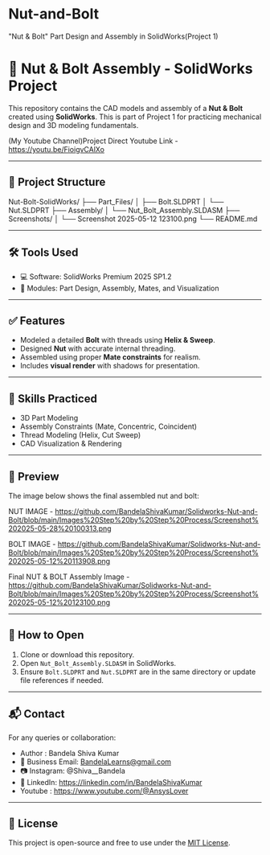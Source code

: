 # Nut-and-Bolt
"Nut &amp; Bolt" Part Design and Assembly in SolidWorks(Project 1)
# 🔩 Nut & Bolt Assembly - SolidWorks Project

This repository contains the CAD models and assembly of a **Nut & Bolt** created using **SolidWorks**. This is part of Project 1 for practicing mechanical design and 3D modeling fundamentals.

(My Youtube Channel)Project Direct Youtube Link - https://youtu.be/FioigvCAlXo

---

## 📁 Project Structure

Nut-Bolt-SolidWorks/
├── Part_Files/
│ ├── Bolt.SLDPRT
│ └── Nut.SLDPRT
├── Assembly/
│ └── Nut_Bolt_Assembly.SLDASM
├── Screenshots/
│ └── Screenshot 2025-05-12 123100.png
└── README.md


---

## 🛠️ Tools Used

- 💻 Software: SolidWorks Premium 2025 SP1.2
- 🧩 Modules: Part Design, Assembly, Mates, and Visualization

---

## ✅ Features

- Modeled a detailed **Bolt** with threads using **Helix & Sweep**.
- Designed **Nut** with accurate internal threading.
- Assembled using proper **Mate constraints** for realism.
- Includes **visual render** with shadows for presentation.

---

## 🧠 Skills Practiced

- 3D Part Modeling
- Assembly Constraints (Mate, Concentric, Coincident)
- Thread Modeling (Helix, Cut Sweep)
- CAD Visualization & Rendering

---

## 📸 Preview

The image below shows the final assembled nut and bolt:

NUT IMAGE - https://github.com/BandelaShivaKumar/Solidworks-Nut-and-Bolt/blob/main/Images%20Step%20by%20Step%20Process/Screenshot%202025-05-28%20100313.png

BOLT IMAGE - https://github.com/BandelaShivaKumar/Solidworks-Nut-and-Bolt/blob/main/Images%20Step%20by%20Step%20Process/Screenshot%202025-05-12%20113908.png

Final NUT & BOLT Assembly Image - https://github.com/BandelaShivaKumar/Solidworks-Nut-and-Bolt/blob/main/Images%20Step%20by%20Step%20Process/Screenshot%202025-05-12%20123100.png

---

## 🚀 How to Open

1. Clone or download this repository.
2. Open `Nut_Bolt_Assembly.SLDASM` in SolidWorks.
3. Ensure `Bolt.SLDPRT` and `Nut.SLDPRT` are in the same directory or update file references if needed.

---

## 📬 Contact

For any queries or collaboration:
- Author : Bandela Shiva Kumar
- 📧 Business Email: BandelaLearns@gmail.com
- 📷 Instagram: @Shiva__Bandela
- 💼 LinkedIn: https://linkedin.com/in/BandelaShivaKumar
- Youtube : https://www.youtube.com/@AnsysLover

---

## 📝 License

This project is open-source and free to use under the [MIT License](LICENSE).

